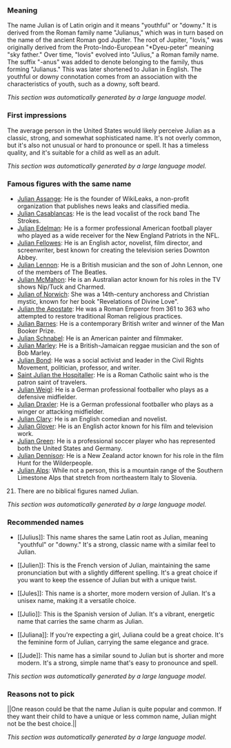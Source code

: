 ### Meaning
The name Julian is of Latin origin and it means "youthful" or "downy." It is derived from the Roman family name "Julianus," which was in turn based on the name of the ancient Roman god Jupiter. The root of Jupiter, "Iovis," was originally derived from the Proto-Indo-European "*Dyeu-peter" meaning "sky father." Over time, "Iovis" evolved into "Julius," a Roman family name. The suffix "-anus" was added to denote belonging to the family, thus forming "Julianus." This was later shortened to Julian in English. The youthful or downy connotation comes from an association with the characteristics of youth, such as a downy, soft beard.

_This section was automatically generated by a large language model._

### First impressions
The average person in the United States would likely perceive Julian as a classic, strong, and somewhat sophisticated name. It's not overly common, but it's also not unusual or hard to pronounce or spell. It has a timeless quality, and it's suitable for a child as well as an adult.

_This section was automatically generated by a large language model._

### Famous figures with the same name
- [Julian Assange](https://en.wikipedia.org/wiki/Julian_Assange): He is the founder of WikiLeaks, a non-profit organization that publishes news leaks and classified media.
- [Julian Casablancas](https://en.wikipedia.org/wiki/Julian_Casablancas): He is the lead vocalist of the rock band The Strokes.
- [Julian Edelman](https://en.wikipedia.org/wiki/Julian_Edelman): He is a former professional American football player who played as a wide receiver for the New England Patriots in the NFL.
- [Julian Fellowes](https://en.wikipedia.org/wiki/Julian_Fellowes): He is an English actor, novelist, film director, and screenwriter, best known for creating the television series Downton Abbey.
- [Julian Lennon](https://en.wikipedia.org/wiki/Julian_Lennon): He is a British musician and the son of John Lennon, one of the members of The Beatles.
- [Julian McMahon](https://en.wikipedia.org/wiki/Julian_McMahon): He is an Australian actor known for his roles in the TV shows Nip/Tuck and Charmed.
- [Julian of Norwich](https://en.wikipedia.org/wiki/Julian_of_Norwich): She was a 14th-century anchoress and Christian mystic, known for her book "Revelations of Divine Love".
- [Julian the Apostate](https://en.wikipedia.org/wiki/Julian_the_Apostate): He was a Roman Emperor from 361 to 363 who attempted to restore traditional Roman religious practices.
- [Julian Barnes](https://en.wikipedia.org/wiki/Julian_Barnes): He is a contemporary British writer and winner of the Man Booker Prize.
- [Julian Schnabel](https://en.wikipedia.org/wiki/Julian_Schnabel): He is an American painter and filmmaker.
- [Julian Marley](https://en.wikipedia.org/wiki/Julian_Marley): He is a British-Jamaican reggae musician and the son of Bob Marley.
- [Julian Bond](https://en.wikipedia.org/wiki/Julian_Bond): He was a social activist and leader in the Civil Rights Movement, politician, professor, and writer.
- [Saint Julian the Hospitaller](https://en.wikipedia.org/wiki/Saint_Julian_the_Hospitaller): He is a Roman Catholic saint who is the patron saint of travelers.
- [Julian Weigl](https://en.wikipedia.org/wiki/Julian_Weigl): He is a German professional footballer who plays as a defensive midfielder.
- [Julian Draxler](https://en.wikipedia.org/wiki/Julian_Draxler): He is a German professional footballer who plays as a winger or attacking midfielder.
- [Julian Clary](https://en.wikipedia.org/wiki/Julian_Clary): He is an English comedian and novelist.
- [Julian Glover](https://en.wikipedia.org/wiki/Julian_Glover): He is an English actor known for his film and television work.
- [Julian Green](https://en.wikipedia.org/wiki/Julian_Green): He is a professional soccer player who has represented both the United States and Germany.
- [Julian Dennison](https://en.wikipedia.org/wiki/Julian_Dennison): He is a New Zealand actor known for his role in the film Hunt for the Wilderpeople.
- [Julian Alps](https://en.wikipedia.org/wiki/Julian_Alps): While not a person, this is a mountain range of the Southern Limestone Alps that stretch from northeastern Italy to Slovenia.
21. There are no biblical figures named Julian.

_This section was automatically generated by a large language model._

### Recommended names
- [[Julius]]: This name shares the same Latin root as Julian, meaning "youthful" or "downy." It's a strong, classic name with a similar feel to Julian.

- [[Julien]]: This is the French version of Julian, maintaining the same pronunciation but with a slightly different spelling. It's a great choice if you want to keep the essence of Julian but with a unique twist.

- [[Jules]]: This name is a shorter, more modern version of Julian. It's a unisex name, making it a versatile choice.

- [[Julio]]: This is the Spanish version of Julian. It's a vibrant, energetic name that carries the same charm as Julian.

- [[Juliana]]: If you're expecting a girl, Juliana could be a great choice. It's the feminine form of Julian, carrying the same elegance and grace.

- [[Jude]]: This name has a similar sound to Julian but is shorter and more modern. It's a strong, simple name that's easy to pronounce and spell.

_This section was automatically generated by a large language model._

### Reasons not to pick
||One reason could be that the name Julian is quite popular and common. If they want their child to have a unique or less common name, Julian might not be the best choice.||

_This section was automatically generated by a large language model._